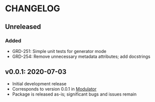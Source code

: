 CHANGELOG
=========

## Unreleased
### Added
- GRD-251: Simple unit tests for generator mode
- GRD-254: Remove unnecessary metadata attributes; add docstrings

## v0.0.1: 2020-07-03
- Initial development release
- Corresponds to version 0.0.1 in [Modulator](https://gitlab.oicr.on.ca/ResearchIT/modulator/-/blob/master/code/gsi/70_janus.yaml)
- Package is released as-is; significant bugs and issues remain
